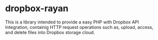 # dropbox-rayan
This is a library intended to provide a easy PHP with Dropbox API Integration, containig HTTP request operations such as, upload, access, and delete files into Dropbox storage cloud.
